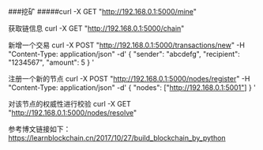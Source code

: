 ###挖矿
#####curl -X GET "http://192.168.0.1:5000/mine"

获取链信息
curl -X GET "http://192.168.0.1:5000/chain"

新增一个交易
curl -X POST "http://192.168.0.1:5000/transactions/new" -H "Content-Type: application/json" -d'
{
  "sender": "abcdefg",
  "recipient": "1234567",
  "amount": 5
}
'

注册一个新的节点
curl -X POST "http://192.168.0.1:5000/nodes/register" -H "Content-Type: application/json" -d'
{
  "nodes": ["http://192.168.0.1:5001"]
}
'

对该节点的权威性进行校验
curl -X GET "http://192.168.0.1:5000/nodes/resolve"



参考博文链接如下：
https://learnblockchain.cn/2017/10/27/build_blockchain_by_python
